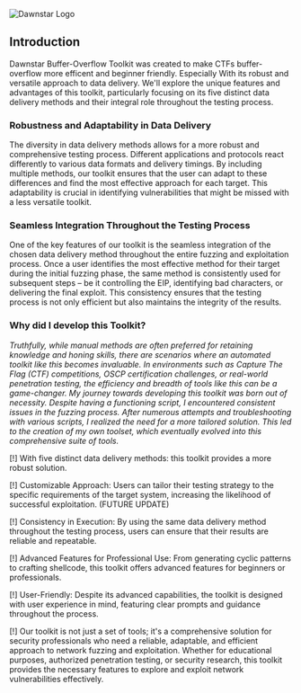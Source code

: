 ![Dawnstar Logo](https://raw.githubusercontent.com/hhkolberg/Dawnstar/a1506e2704194520ba6aa562a0700218c51132b9/Dawnstar_logo.png)

## Introduction

Dawnstar Buffer-Overflow Toolkit was created to make CTFs buffer-overflow more efficent and beginner friendly. Especially With its robust and versatile approach to data delivery. We'll explore the unique features and advantages of this toolkit, particularly focusing on its five distinct data delivery methods and their integral role throughout the testing process.

### Robustness and Adaptability in Data Delivery
The diversity in data delivery methods allows for a more robust and comprehensive testing process. Different applications and protocols react differently to various data formats and delivery timings. By including multiple methods, our toolkit ensures that the user can adapt to these differences and find the most effective approach for each target. This adaptability is crucial in identifying vulnerabilities that might be missed with a less versatile toolkit.

### Seamless Integration Throughout the Testing Process
One of the key features of our toolkit is the seamless integration of the chosen data delivery method throughout the entire fuzzing and exploitation process. Once a user identifies the most effective method for their target during the initial fuzzing phase, the same method is consistently used for subsequent steps – be it controlling the EIP, identifying bad characters, or delivering the final exploit. This consistency ensures that the testing process is not only efficient but also maintains the integrity of the results.

### Why did I develop this Toolkit?

*Truthfully, while manual methods are often preferred for retaining knowledge and honing skills, there are scenarios where an automated toolkit like this becomes invaluable. In environments such as Capture The Flag (CTF) competitions, OSCP certification challenges, or real-world penetration testing, the efficiency and breadth of tools like this can be a game-changer. My journey towards developing this toolkit was born out of necessity. Despite having a functioning script, I encountered consistent issues in the fuzzing process. After numerous attempts and troubleshooting with various scripts, I realized the need for a more tailored solution. This led to the creation of my own toolset, which eventually evolved into this comprehensive suite of tools.*

[!] With five distinct data delivery methods: this toolkit provides a more robust solution.

[!] Customizable Approach: Users can tailor their testing strategy to the specific requirements of the target system, increasing the likelihood of successful exploitation. (FUTURE UPDATE)

[!] Consistency in Execution: By using the same data delivery method throughout the testing process, users can ensure that their results are reliable and repeatable.

[!] Advanced Features for Professional Use: From generating cyclic patterns to crafting shellcode, this toolkit offers advanced features for beginners or professionals.

[!] User-Friendly: Despite its advanced capabilities, the toolkit is designed with user experience in mind, featuring clear prompts and guidance throughout the process.

[!] Our toolkit is not just a set of tools; it's a comprehensive solution for security professionals who need a reliable, adaptable, and efficient approach to network fuzzing and exploitation. Whether for educational purposes, authorized penetration testing, or security research, this toolkit provides the necessary features to explore and exploit network vulnerabilities effectively.


